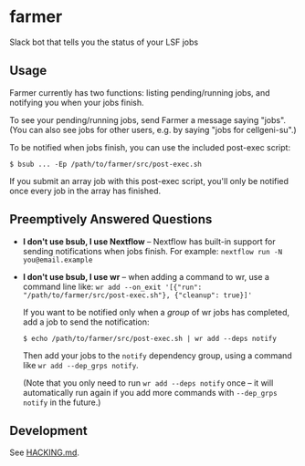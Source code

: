 # farmer

Slack bot that tells you the status of your LSF jobs

## Usage

Farmer currently has two functions: listing pending/running jobs, and notifying you when your jobs finish.

To see your pending/running jobs, send Farmer a message saying "jobs". (You can also see jobs for other users, e.g. by saying "jobs for cellgeni-su".)

To be notified when jobs finish, you can use the included post-exec script:

```console
$ bsub ... -Ep /path/to/farmer/src/post-exec.sh
```

If you submit an array job with this post-exec script, you'll only be notified once every job in the array has finished.

## Preemptively Answered Questions

- **I don't use bsub, I use Nextflow** – Nextflow has built-in support for sending notifications when jobs finish. For example: `nextflow run -N you@email.example`

- **I don't use bsub, I use wr** – when adding a command to wr, use a command line like: `wr add --on_exit '[{"run": "/path/to/farmer/src/post-exec.sh"}, {"cleanup": true}]'`

  If you want to be notified only when a _group_ of wr jobs has completed, add a job to send the notification:

  ```console
  $ echo /path/to/farmer/src/post-exec.sh | wr add --deps notify
  ```
  
  Then add your jobs to the `notify` dependency group, using a command like `wr add --dep_grps notify`.

  (Note that you only need to run `wr add --deps notify` once – it will automatically run again if you add more commands with `--dep_grps notify` in the future.)

## Development

See [HACKING.md](HACKING.md).
